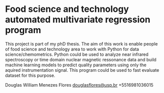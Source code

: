 # Food science and technology automated multivariate regression program

This project is part of my phD thesis. 
The aim of this work is enable people of food science and technology area to work with Python for data science/chemometrics.
Python could be used to analyze near infrared spectroscopy or time domain nuclear magnetic ressonance data and build machine learning
models to predict quality parameters using only the aquired instrumentation signal.
This program could be used to fast evaluate dataset for this purpose. 


Douglas William Menezes Flores
douglasflores@usp.br
+5516981036015
